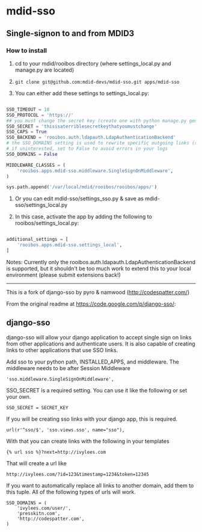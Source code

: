 # mdid-sso

## Single-signon to and from MDID3

### How to install

1. cd to your mdid/rooibos directory (where settings_local.py and manage.py are located)

1. ```git clone git@github.com:mdid-devs/mdid-sso.git apps/mdid-sso```

1. You can either add these settings to settings_local.py:

```python

SSO_TIMEOUT = 10
SSO_PROTOCOL = 'https://'
## you must change the secret key (create one with python manage.py generate_secret_key)
SSO_SECRET = 'thisisaterriblesecretkeythatyoumustchange'
SSO_CAPS = True
SSO_BACKEND = 'rooibos.auth.ldapauth.LdapAuthenticationBackend'
# the SSO_DOMAINS setting is used to rewrite specific outgoing links (see original readme below)
# if uninterested, set to False to avoid errors in your logs
SSO_DOMAINS = False

MIDDLEWARE_CLASSES = (
    'rooibos.apps.mdid-sso.middleware.SingleSignOnMiddleware',
)

sys.path.append('/var/local/mdid/rooibos/rooibos/apps/')

```

1. Or you can edit mdid-sso/settings_sso.py & save as mdid-sso/settings_local.py

1. In this case, activate the app by adding the following to rooibos/settings_local.py:

```python

additional_settings = [
    'rooibos.apps.mdid-sso.settings_local',
]

```

Notes: Currently only the rooibos.auth.ldapauth.LdapAuthenticationBackend is supported, but it shouldn't be too much work to extend this to your local environment (please submit extensions back!)


__________

This is a fork of django-sso by pyro & namwood (http://codespatter.com/)

From the original readme at https://code.google.com/p/django-sso/:

## django-sso

django-sso will allow your django application to accept single sign on links from other applications and authenticate users. It is also capable of creating links to other applications that use SSO links.

Add sso to your python path, INSTALLED_APPS, and middleware. The middleware needs to be after Session Middleware

    'sso.middleware.SingleSignOnMiddleware',

SSO_SECRET is a required setting. You can use it like the following or set your own.

    SSO_SECRET = SECRET_KEY


If you will be creating sso links with your django app, this is required.

    url(r'^sso/$', 'sso.views.sso', name="sso"),

With that you can create links with the following in your templates

    {% url sso %}?next=http://ivylees.com

That will create a url like

    http://ivylees.com/?id=123&timestamp=1234&token=12345

If you want to automatically replace all links to another domain, add them to this tuple. All of the following types of urls will work.

    SSO_DOMAINS = (
        'ivylees.com/user/',
        'presskitn.com',
        'http://codespatter.com',
    )
